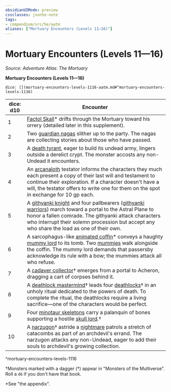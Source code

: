 ```yaml
---
obsidianUIMode: preview
cssclasses: json5e-note
tags:
- compendium/src/5e/aatm
aliases: ["Mortuary Encounters (Levels 11—16)"]
---
```

# Mortuary Encounters (Levels 11—16)
*Source: Adventure Atlas: The Mortuary* 

**Mortuary Encounters (Levels 11—16)**

`dice: [](mortuary-encounters-levels-1116-aatm.md#^mortuary-encounters-levels-1116)`

| dice: d10 | Encounter |
|-----------|-----------|
| 1 | [Factol Skall](Mechanics/bestiary/undead/factol-skall-aatm.md)* drifts through the Mortuary toward his orrery (detailed later in this supplement). |
| 2 | Two [guardian nagas](Mechanics/bestiary/monstrosity/guardian-naga.md) slither up to the party. The nagas are collecting stories about those who have passed. |
| 3 | A [death tyrant](Mechanics/bestiary/undead/death-tyrant.md), eager to build its undead army, lingers outside a derelict crypt. The monster accosts any non-Undead it encounters. |
| 4 | An [arcanaloth](Mechanics/bestiary/fiend/arcanaloth.md) testator informs the characters they much each present a copy of their last will and testament to continue their exploration. If a character doesn't have a will, the testator offers to write one for them on the spot in exchange for 10 gp each. |
| 5 | A [githyanki knight](Mechanics/bestiary/humanoid/githyanki-knight.md) and four pallbearers ([githyanki warriors](Mechanics/bestiary/humanoid/githyanki-warrior.md)) march toward a portal to the Astral Plane to honor a fallen comrade. The githyanki attack characters who interrupt their solemn procession but accept any who share the load as one of their own. |
| 6 | A sarcophagus-like [animated coffin](Mechanics/bestiary/construct/animated-coffin-aatm.md)* conveys a haughty [mummy lord](Mechanics/bestiary/undead/mummy-lord.md) to its tomb. Two [mummies](Mechanics/bestiary/undead/mummy.md) walk alongside the coffin. The mummy lord demands that passersby acknowledge its rule with a bow; the mummies attack all who refuse. |
| 7 | A [cadaver collector](Mechanics/bestiary/construct/cadaver-collector-mpmm.md)† emerges from a portal to Acheron, dragging a cart of corpses behind it. |
| 8 | A [deathlock mastermind](Mechanics/bestiary/undead/deathlock-mastermind-mpmm.md)† leads four [deathlocks](Mechanics/bestiary/undead/deathlock-mpmm.md)† in an unholy ritual dedicated to the powers of death. To complete the ritual, the deathlocks require a living sacrifice—one of the characters would be perfect. |
| 9 | Four [minotaur skeletons](Mechanics/bestiary/undead/minotaur-skeleton.md) carry a palanquin of bones supporting a hostile [skull lord](Mechanics/bestiary/undead/skull-lord-mpmm.md).† |
| 10 | A [narzugon](Mechanics/bestiary/fiend/narzugon-mpmm.md)† astride a [nightmare](Mechanics/bestiary/fiend/nightmare.md) patrols a stretch of catacombs as part of an archdevil's errand. The narzugon attacks any non-Undead, eager to add their souls to archdevil's growing collection. |
^mortuary-encounters-levels-1116

†Monsters marked with a dagger (†) appear in "Monsters of the Multiverse". Roll a `d6` if you don't have that book.

*See "the appendix".